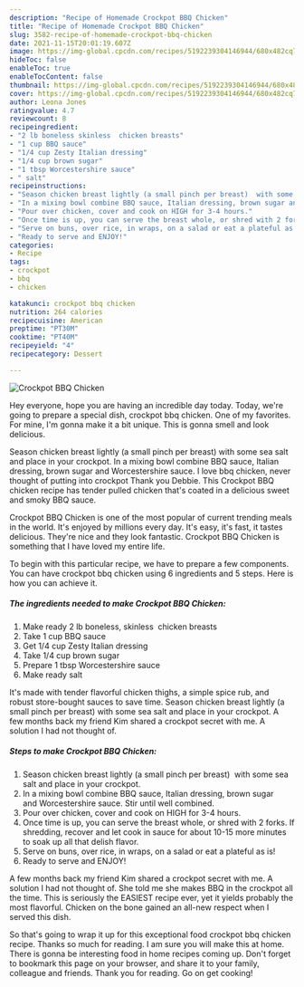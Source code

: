 ```yaml
---
description: "Recipe of Homemade Crockpot BBQ Chicken"
title: "Recipe of Homemade Crockpot BBQ Chicken"
slug: 3582-recipe-of-homemade-crockpot-bbq-chicken
date: 2021-11-15T20:01:19.607Z
image: https://img-global.cpcdn.com/recipes/5192239304146944/680x482cq70/crockpot-bbq-chicken-recipe-main-photo.jpg
hideToc: false
enableToc: true
enableTocContent: false
thumbnail: https://img-global.cpcdn.com/recipes/5192239304146944/680x482cq70/crockpot-bbq-chicken-recipe-main-photo.jpg
cover: https://img-global.cpcdn.com/recipes/5192239304146944/680x482cq70/crockpot-bbq-chicken-recipe-main-photo.jpg
author: Leona Jones
ratingvalue: 4.7
reviewcount: 8
recipeingredient:
- "2 lb boneless skinless  chicken breasts"
- "1 cup BBQ sauce"
- "1/4 cup Zesty Italian dressing"
- "1/4 cup brown sugar"
- "1 tbsp Worcestershire sauce"
- " salt"
recipeinstructions:
- "Season chicken breast lightly (a small pinch per breast)  with some sea salt and place in your crockpot."
- "In a mixing bowl combine BBQ sauce, Italian dressing, brown sugar and Worcestershire sauce. Stir until well combined."
- "Pour over chicken, cover and cook on HIGH for 3-4 hours."
- "Once time is up, you can serve the breast whole, or shred with 2 forks. If shredding, recover and let cook in sauce for about 10-15 more minutes to soak up all that delish flavor."
- "Serve on buns, over rice, in wraps, on a salad or eat a plateful as is!"
- "Ready to serve and ENJOY!"
categories:
- Recipe
tags:
- crockpot
- bbq
- chicken

katakunci: crockpot bbq chicken 
nutrition: 264 calories
recipecuisine: American
preptime: "PT30M"
cooktime: "PT40M"
recipeyield: "4"
recipecategory: Dessert

---
```



![Crockpot BBQ Chicken](https://img-global.cpcdn.com/recipes/5192239304146944/680x482cq70/crockpot-bbq-chicken-recipe-main-photo.jpg)

Hey everyone, hope you are having an incredible day today. Today, we're going to prepare a special dish, crockpot bbq chicken. One of my favorites. For mine, I'm gonna make it a bit unique. This is gonna smell and look delicious.

Season chicken breast lightly (a small pinch per breast) with some sea salt and place in your crockpot. In a mixing bowl combine BBQ sauce, Italian dressing, brown sugar and Worcestershire sauce. I love bbq chicken, never thought of putting into crockpot Thank you Debbie. This Crockpot BBQ chicken recipe has tender pulled chicken that&#39;s coated in a delicious sweet and smoky BBQ sauce.

Crockpot BBQ Chicken is one of the most popular of current trending meals in the world. It's enjoyed by millions every day. It's easy, it's fast, it tastes delicious. They're nice and they look fantastic. Crockpot BBQ Chicken is something that I have loved my entire life.


To begin with this particular recipe, we have to prepare a few components. You can have crockpot bbq chicken using 6 ingredients and 5 steps. Here is how you can achieve it.

<!--inarticleads1-->

##### The ingredients needed to make Crockpot BBQ Chicken:

1. Make ready 2 lb boneless, skinless  chicken breasts
1. Take 1 cup BBQ sauce
1. Get 1/4 cup Zesty Italian dressing
1. Take 1/4 cup brown sugar
1. Prepare 1 tbsp Worcestershire sauce
1. Make ready  salt


It&#39;s made with tender flavorful chicken thighs, a simple spice rub, and robust store-bought sauces to save time. Season chicken breast lightly (a small pinch per breast) with some sea salt and place in your crockpot. A few months back my friend Kim shared a crockpot secret with me. A solution I had not thought of. 

<!--inarticleads2-->

##### Steps to make Crockpot BBQ Chicken:

1. Season chicken breast lightly (a small pinch per breast)  with some sea salt and place in your crockpot.
1. In a mixing bowl combine BBQ sauce, Italian dressing, brown sugar and Worcestershire sauce. Stir until well combined.
1. Pour over chicken, cover and cook on HIGH for 3-4 hours.
1. Once time is up, you can serve the breast whole, or shred with 2 forks. If shredding, recover and let cook in sauce for about 10-15 more minutes to soak up all that delish flavor.
1. Serve on buns, over rice, in wraps, on a salad or eat a plateful as is!
1. Ready to serve and ENJOY!

A few months back my friend Kim shared a crockpot secret with me. A solution I had not thought of. She told me she makes BBQ in the crockpot all the time. This is seriously the EASIEST recipe ever, yet it yields probably the most flavorful. Chicken on the bone gained an all-new respect when I served this dish. 

So that's going to wrap it up for this exceptional food crockpot bbq chicken recipe. Thanks so much for reading. I am sure you will make this at home. There is gonna be interesting food in home recipes coming up. Don't forget to bookmark this page on your browser, and share it to your family, colleague and friends. Thank you for reading. Go on get cooking!

